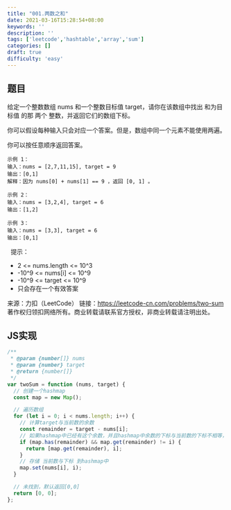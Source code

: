 ```yaml
---
title: "001.两数之和"
date: 2021-03-16T15:28:54+08:00
keywords: ''
description: ''
tags: ['leetcode','hashtable','array','sum']
categories: []
draft: true
difficulty: 'easy'
---
```


## 题目 

给定一个整数数组 nums 和一个整数目标值 target，请你在该数组中找出 和为目标值 的那 两个 整数，并返回它们的数组下标。

你可以假设每种输入只会对应一个答案。但是，数组中同一个元素不能使用两遍。

你可以按任意顺序返回答案。

```
示例 1：  
输入：nums = [2,7,11,15], target = 9  
输出：[0,1]  
解释：因为 nums[0] + nums[1] == 9 ，返回 [0, 1] 。  

示例 2：  
输入：nums = [3,2,4], target = 6  
输出：[1,2]  
 
示例 3：  
输入：nums = [3,3], target = 6  
输出：[0,1]  
```
 
提示：

- 2 <= nums.length <= 10^3    
- -10^9 <= nums[i] <= 10^9  
- -10^9 <= target <= 10^9  
- 只会存在一个有效答案  

来源：力扣（LeetCode）
链接：https://leetcode-cn.com/problems/two-sum
著作权归领扣网络所有。商业转载请联系官方授权，非商业转载请注明出处。

## JS实现 

```javascript
/**
 * @param {number[]} nums
 * @param {number} target
 * @return {number[]}
 */
var twoSum = function (nums, target) {
  // 创建一个hashmap
  const map = new Map();

  // 遍历数组
  for (let i = 0; i < nums.length; i++) {
    // 计算target与当前数的余数
    const remainder = target - nums[i];
    // 如果hashmap中已经有这个余数，并且hashmap中余数的下标与当前数的下标不相等，则返回[余数下标，当前数下标]
    if (map.has(remainder) && map.get(remainder) != i) {
      return [map.get(remainder), i];
    }
    // 存储 当前数与下标 到hashmap中
    map.set(nums[i], i);
  }

  // 未找到，默认返回[0,0]
  return [0, 0];
};
```

